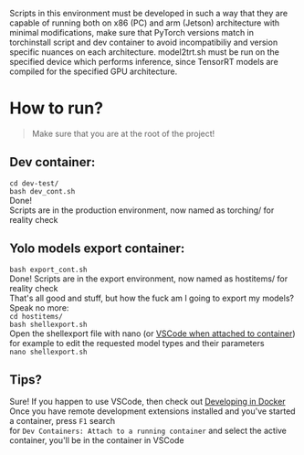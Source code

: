 Scripts in this environment must be developed in such a way that they are capable of running both on x86 (PC) and arm (Jetson) architecture with minimal modifications, make sure that PyTorch versions match in torchinstall script and dev container to avoid incompatibiliy and version specific nuances on each architecture. model2trt.sh must be run on the specified device which performs inference, since TensorRT models are compiled for the specified GPU architecture.
# How to run?
>Make sure that you are at the root of the project!
## Dev container:  
``cd dev-test/``  
``bash dev_cont.sh``  
Done!  
Scripts are in the production environment, now named as torching/ for reality check

## Yolo models export container:  
``bash export_cont.sh``  
Done!
Scripts are in the export environment, now named as hostitems/ for reality check  
That's all good and stuff, but how the fuck am I going to export my models?  
Speak no more:  
``cd hostitems/``  
``bash shellexport.sh``  
Open the shellexport file with nano (or [VSCode when attached to container](https://code.visualstudio.com/docs/devcontainers/attach-container)) for example to edit the requested model types and their parameters  
``nano shellexport.sh``  
## Tips?
Sure! If you happen to use VSCode, then check out [Developing in Docker](https://code.visualstudio.com/docs/devcontainers/containers)  
Once you have remote development extensions installed and you've started a container, press ``F1`` search  
for ``Dev Containers: Attach to a running container`` and select the active container, you'll be in the container in VSCode